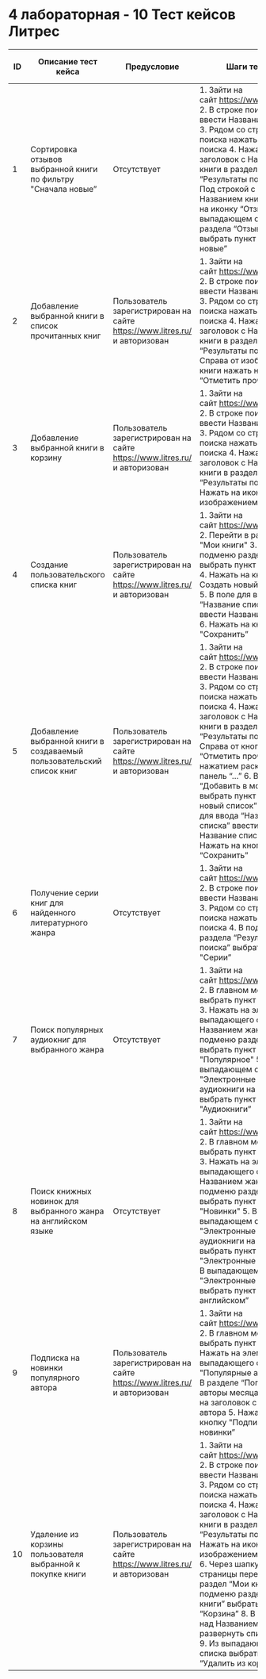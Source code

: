 # 4 лабораторная - 10 Тест кейсов Литрес

| ID  | Описание тест кейса | Предусловие | Шаги теста | Тестовые данные | Фактический результат | Ожидаемый результат | Пройден/Не пройден |
| --- | --- | --- | --- | --- | --- | --- | --- |
| 1 | Сортировка отзывов выбранной книги по фильтру "Сначала новые” | Отсутствует | 1. Зайти на сайт https://www.litres.ru/ 2. В строке поиска ввести Название книги 3. Рядом со строкой поиска нажать на кнопку поиска 4. Нажать на заголовок с Названием книги в разделе “Результаты поиска” 5. Под строкой с Названием книги нажать на иконку “Отзывы” 6.  В выпадающем списке раздела “Отзывы” выбрать пункт “Сначала новые” | Название книги: “Буря мечей” | Отзывы для выбранной книги отсортированы по дате публикации, вверху отображаются последние отзывы, по мере продвижения вниз отображаются старые | Отзывы для выбранной книги отсортированы по дате публикации, вверху отображаются последние отзывы, по мере продвижения вниз отображаются старые | Пройден |
| 2 | Добавление выбранной книги в список прочитанных книг | Пользователь зарегистрирован на сайте https://www.litres.ru/ и авторизован | 1. Зайти на сайт https://www.litres.ru/ 2. В строке поиска ввести Название книги 3. Рядом со строкой поиска нажать на кнопку поиска 4. Нажать на заголовок с Названием книги в разделе “Результаты поиска” 5. Справа от изображения книги нажать на кнопку “Отметить прочитанной” | Название книги: “Игра престолов” | Кнопка  “Отметить прочитанной” меняет состояние на “Прочитана”, подсвечивается зеленым цветом. Выбранная книга появляется в списке прочитанных книг текущего пользователя | Кнопка  “Отметить прочитанной” меняет состояние на “Прочитана”. Выбранная книга появляется в списке прочитанных книг текущего пользователя | Пройден |
| 3 | Добавление выбранной книги в корзину | Пользователь зарегистрирован на сайте https://www.litres.ru/ и авторизован | 1. Зайти на сайт https://www.litres.ru/ 2. В строке поиска ввести Название книги 3. Рядом со строкой поиска нажать на кнопку поиска 4. Нажать на заголовок с Названием книги в разделе “Результаты поиска” 5. Нажать на иконку с изображением Корзины | Название книги: “Игра престолов” | Кнопка с изображением корзины активируется - изменяет цвет с серого на красный. Выбранная книга появляется в Корзине текущего пользователя | Кнопка с изображением корзины изменяет свое состояние. Выбранная книга появляется в Корзине текущего пользователя | Пройден |
| 4 | Создание пользовательского списка книг | Пользователь зарегистрирован на сайте https://www.litres.ru/ и авторизован | 1. Зайти на сайт https://www.litres.ru/ 2. Перейти в раздел "Мои книги" 3. В подменю раздела выбрать пункт "Списки" 4. Нажать на кнопку "+ Создать новый список" 5. В поле для ввода “Название списка” ввести Название списка 6. Нажать на кнопку "Сохранить” | Название списка: “Чтение на ночь” | Для текущего пользователя создается новый список книг с заданным наименованием | Для текущего пользователя создается новый список книг с заданным наименованием | Пройден |
| 5 | Добавление выбранной книги в создаваемый пользовательский список книг | Пользователь зарегистрирован на сайте https://www.litres.ru/ и авторизован | 1. Зайти на сайт https://www.litres.ru/ 2. В строке поиска ввести Название книги 3. Рядом со строкой поиска нажать на кнопку поиска 4. Нажать на заголовок с Названием книги в разделе “Результаты поиска” 5. Справа от кнопки “Отметить прочитанной” нажатием раскрыть панель “…” 6. В разделе “Добавить в мои списки” выбрать пункт “+ В новый список” 7. В поле для ввода “Название списка” ввести Название списка 8. Нажать на кнопку “Сохранить” | Название книги: “1984” Название списка: “Прочитать за год” | Книга добавлена в пользовательский список книг. Счетчик количества книг в списке инкрементирован | Книга добавлена в пользовательский список книг. Счетчик количества книг в списке инкрементирован | Пройден |
| 6 | Получение серии книг для найденного литературного жанра | Отсутствует | 1. Зайти на сайт https://www.litres.ru/ 2. В строке поиска ввести Название жанра 3. Рядом со строкой поиска нажать на кнопку поиска 4. В подменю раздела “Результаты поиска” выбрать пункт "Серии” | Название жанра: “Психология” | Пользователю отображаются серии книг для выбранного литературного жанра | Пользователю отображаются серии книг для выбранного литературного жанра | Пройден |
| 7 | Поиск популярных аудиокниг для выбранного жанра | Отсутствует | 1. Зайти на сайт https://www.litres.ru/ 2. В главном меню выбрать пункт "Жанры" 3. Нажать на элемент выпадающего списка с Названием жанра 4. В подменю раздела выбрать пункт "Популярное" 5. В выпадающем списке "Электронные и аудиокниги на русском" выбрать пункт "Аудиокниги” | Название жанра: “Современная проза” | Пользователю отображаются популярные аудиокниги для выбранного литературного жанра | Пользователю отображаются популярные аудиокниги для выбранного литературного жанра | Пройден |
| 8 | Поиск книжных новинок для выбранного жанра на английском языке | Отсутствует | 1. Зайти на сайт https://www.litres.ru/ 2. В главном меню выбрать пункт "Жанры" 3. Нажать на элемент выпадающего списка с Названием жанра 4.  В подменю раздела выбрать пункт "Новинки" 5. В выпадающем списке "Электронные и аудиокниги на русском" выбрать пункт "Электронные книги" 6. В выпадающем списке "Электронные книги" выбрать пункт "На английском” | Название жанра: “О бизнесе популярно” | Пользователю отображаются книжные новинки для выбранного литературного жанра на английском языке | Пользователю отображаются книжные новинки для выбранного литературного жанра на английском языке | Пройден |
| 9 | Подписка на новинки популярного автора | Пользователь зарегистрирован на сайте https://www.litres.ru/ и авторизован | 1. Зайти на сайт https://www.litres.ru/ 2. В главном меню выбрать пункт "Ещё" 3. Нажать на элемент выпадающего списка "Популярные авторы" 4. В разделе “Популярные авторы месяца” нажать на заголовок с Именем автора 5. Нажать на кнопку "Подписаться на новинки”  | Имя автора: “Фредрик Бакман” | Пользователь подписан на уведомления о новинках популярного автора. Кнопка “Подписаться на новинки” изменила свой статус на “Отписаться от автора” | Пользователь подписан на уведомления о новинках популярного автора. Кнопка “Подписаться на новинки” изменила свой статус | Пройден |
| 10 | Удаление из корзины пользователя выбранной к покупке книги | Пользователь зарегистрирован на сайте https://www.litres.ru/ и авторизован | 1. Зайти на сайт https://www.litres.ru/ 2. В строке поиска ввести Название книги 3. Рядом со строкой поиска нажать на кнопку поиска 4. Нажать на заголовок с Названием книги в разделе “Результаты поиска” 5. Нажать на иконку с изображением Корзины 6. Через шапку страницы перейти в раздел “Мои книги” 7. В подменю раздела “Мои книги” выбрать пункт “Корзина” 8. В Корзине над Названием книги развернуть список “…” 9. Из выпадающего списка выбрать пункт “Удалить из корзины” | Название книги: “Поющие в терновнике” | Только выбранная книга удаляется из корзины пользователя | Только выбранная книга удаляется из корзины пользователя | Пройден |